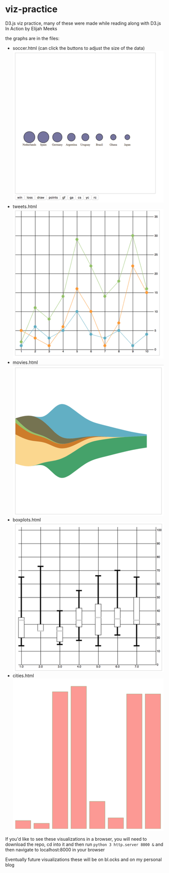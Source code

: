 # viz-practice
D3.js viz practice, many of these were made while reading along with D3.js In Action by Elijah Meeks

the graphs are in the files:
  * soccer.html (can click the buttons to adjust the size of the data)
  ![soccer viz](https://raw.githubusercontent.com/michaelgrotton/viz-practice/master/soccer.png)
  * tweets.html
  ![tweets viz](https://raw.githubusercontent.com/michaelgrotton/viz-practice/master/tweet.png)
  * movies.html
  ![movies viz](https://raw.githubusercontent.com/michaelgrotton/viz-practice/master/movies.png)
  * boxplots.html
  ![boxplot viz](https://raw.githubusercontent.com/michaelgrotton/viz-practice/master/boxplots.png) 
  * cities.html
  ![boxplot viz](https://raw.githubusercontent.com/michaelgrotton/viz-practice/master/cities.png)
  
If you'd like to see these visualizations in a browser, you will need to download the repo, cd into it and then run ```python 3 http.server 8000 &``` and then navigate to localhost:8000 in your browser

Eventually future visualizations these will be on bl.ocks and on my personal blog
